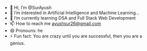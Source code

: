 - 👋 Hi, I’m @SurAyush
- 👀 I’m interested in Artificial Intelligence and Machine Learning...
- 🌱 I’m currently learning DSA and Full Stack Web Development
- 📫 How to reach me ayushsur26@gmail.com
- 😄 Pronouns: he 
- ⚡ Fun fact: You are crazy until you are successful, then you are a genius.

<!---
SurAyush/SurAyush is a ✨ special ✨ repository because its `README.md` (this file) appears on your GitHub profile.
You can click the Preview link to take a look at your changes.
--->
